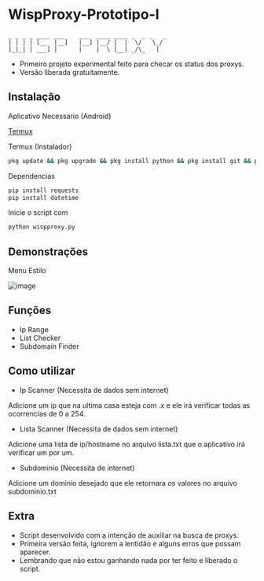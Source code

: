 # WispProxy-Prototipo-I

```
_ _ _ _ ____ ___    ___  ____ ____ _  _ _   _
| | | | [__  |__]   |__] |__/ |  |  \/   \_/    
|_|_| | ___] |      |    |  \ |__| _/\_   |
```

- Primeiro projeto experimental feito para checar os status dos proxys.
- Versão liberada gratuitamente.

## Instalação

Aplicativo Necessario (Android)

[Termux](https://play.google.com/store/apps/details?id=com.termux&hl=pt_BR&gl=US)

Termux (Instalador)

```bash
pkg update && pkg upgrade && pkg install python && pkg install git && pip install requests && pip install datetime && cd $home && mkdir WispProxy && git clone https://github.com/WispSSH/WispProxy-Prototipo-I.git WispProxy && cd WispProxy && rm README.md && python wispproxy.py
```

Dependencias

```bash
pip install requests
pip install datetime
```

Inicie o script com

```bash
python wispproxy.py
```

## Demonstrações

Menu Estilo

![image](https://user-images.githubusercontent.com/100727796/172061396-d688bf8f-e032-4823-84a6-d1fe844fa8ca.png)

## Funções

- Ip Range
- List Checker
- Subdomain Finder

## Como utilizar

- Ip Scanner (Necessita de dados sem internet)

Adicione um ip que na ultima casa esteja com .x e ele irá verificar todas as ocorrencias de 0 a 254.

- Lista Scanner (Necessita de dados sem internet)

Adicione uma lista de ip/hostname no arquivo lista.txt que o aplicativo irá verificar um por um.

- Subdominio (Necessita de internet)

Adicione um dominio desejado que ele retornara os valores no arquivo subdominio.txt

## Extra

- Script desenvolvido com a intenção de auxiliar na busca de proxys.
- Primeira versão feita, ignorem a lentidão e alguns erros que possam aparecer.
- Lembrando que não estou ganhando nada por ter feito e liberado o script.






